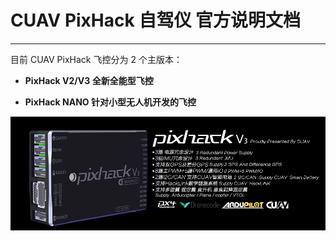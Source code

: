 # CUAV PixHack 自驾仪 官方说明文档

---

目前 CUAV PixHack 飞控分为 2 个主版本：

* **PixHack V2/V3        全新全能型飞控**

* **PixHack NANO        针对小型无人机开发的飞控**

![](/assets/pixhackv31.png)





